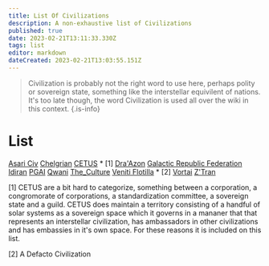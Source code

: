 ```yaml
---
title: List Of Civilizations
description: A non-exhaustive list of Civilizations
published: true
date: 2023-02-21T13:11:33.330Z
tags: list
editor: markdown
dateCreated: 2023-02-21T13:03:55.151Z
---
```


> Civilization is probably not the right word to use here, perhaps polity or sovereign state, something like the interstellar equivilent of nations. It's too late though, the word Civilization is used all over the wiki in this context.
{.is-info}


# List
[Asari Civ](/Asari_Civ)
[Chelgrian](/Chelgrian)
[CETUS](/CETUS) * [1]
[Dra'Azon](/Dra'Azon)
[Galactic Republic Federation](/Galactic_Republic_Federation)
[Idiran](/Idiran)
[PGAI](/PGAI)
[Qwani](/Qwani)
[The_Culture](/The_Culture)
[Veniti Flotilla](/Veniti_Flotilla) * [2]
[Vortai](/Vortai)
[Z'Tran](/Z'Tran)

[1] CETUS are a bit hard to categorize, something between a corporation, a congromorate of corporations, a standardization committee, a sovereign state and a guild. CETUS does maintain a territory consisting of a handful of solar systems as a sovereign space which it governs in a mananer that that represents an interstellar civilization, has ambassadors in other civilizations and has embassies in it's own space. For these reasons it is included on this list.

[2] A Defacto Civilization
